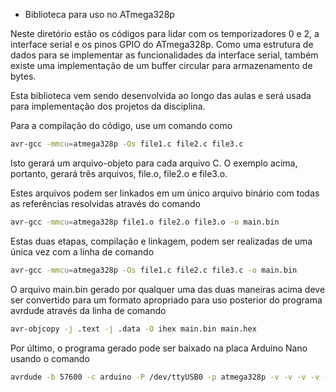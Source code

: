 * Biblioteca para uso no ATmega328p

Neste diretório estão os códigos para lidar com os temporizadores 0 e 2, a interface serial e os pinos GPIO do ATmega328p. Como uma estrutura de dados para se implementar as funcionalidades da interface serial, também existe uma implementação de um buffer circular para armazenamento de bytes.

Esta biblioteca vem sendo desenvolvida ao longo das aulas e será usada para implementação dos projetos da disciplina.

Para a compilação do código, use um comando como

```bash
avr-gcc -mmcu=atmega328p -Os file1.c file2.c file3.c
```

Isto gerará um arquivo-objeto para cada arquivo C. O exemplo acima, portanto, gerará três arquivos, file.o, file2.o e file3.o.

Estes arquivos podem ser linkados em um único arquivo binário com todas as referências resolvidas através do comando

```bash
avr-gcc -mmcu=atmega328p file1.o file2.o file3.o -o main.bin
```

Estas duas etapas, compilação e linkagem, podem ser realizadas de uma única vez com a linha de comando

```bash
avr-gcc -mmcu=atmega328p -Os file1.c file2.c file3.c -o main.bin
```

O arquivo main.bin gerado por qualquer uma das duas maneiras acima deve ser convertido para um formato apropriado para uso posterior do programa avrdude através da linha de comando

```bash
avr-objcopy -j .text -j .data -O ihex main.bin main.hex
```

Por último, o programa gerado pode ser baixado na placa Arduino Nano usando o comando

```bash
avrdude -b 57600 -c arduino -P /dev/ttyUSB0 -p atmega328p -v -v -v -v -D -U flash:w:main.hex:i
```
